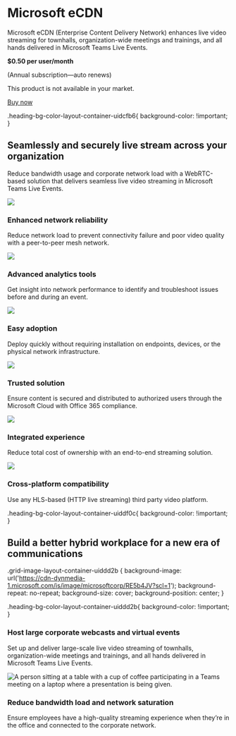 # Microsoft eCDN

Microsoft eCDN (Enterprise Content Delivery Network) enhances live video streaming for townhalls, organization-wide meetings and trainings, and all hands delivered in Microsoft Teams Live Events.

**$0.50 per user/month**

(Annual subscription—auto renews)  

This product is not available in your market.

[Buy now](https://go.microsoft.com/fwlink/p/?LinkID=2214041&clcid=0x409&culture=en-us&country=us)

.heading-bg-color-layout-container-uidcfb6{ background-color: !important; }

## Seamlessly and securely live stream across your organization

Reduce bandwidth usage and corporate network load with a WebRTC-based solution that delivers seamless live video streaming in Microsoft Teams Live Events.

![](https://cdn-dynmedia-1.microsoft.com/is/image/microsoftcorp/Blade002_Enhanced_network_40x40_2x_RE5b7cm?resMode=sharp2&op_usm=1.5,0.65,15,0&wid=40&hei=40&qlt=100&fmt=png-alpha&fit=constrain)

### Enhanced network reliability

Reduce network load to prevent connectivity failure and poor video quality with a peer-to-peer mesh network.

![](https://cdn-dynmedia-1.microsoft.com/is/image/microsoftcorp/Blade002_Advanced_analytics_40x40_2x_RE5aP6t?resMode=sharp2&op_usm=1.5,0.65,15,0&wid=40&hei=40&qlt=100&fmt=png-alpha&fit=constrain)

### Advanced analytics tools

Get insight into network performance to identify and troubleshoot issues before and during an event.

![](https://cdn-dynmedia-1.microsoft.com/is/image/microsoftcorp/Blade002_Easy_adoption_40x40_2x_RE5b4JA?resMode=sharp2&op_usm=1.5,0.65,15,0&wid=40&hei=40&qlt=100&fmt=png-alpha&fit=stretch)

### Easy adoption

Deploy quickly without requiring installation on endpoints, devices, or the physical network infrastructure.

![](https://cdn-dynmedia-1.microsoft.com/is/image/microsoftcorp/Blade002_Trusted_solution_40x40_2x_RE5aUlo?resMode=sharp2&op_usm=1.5,0.65,15,0&wid=40&hei=40&qlt=100&fmt=png-alpha&fit=constrain)

### Trusted solution

Ensure content is secured and distributed to authorized users through the Microsoft Cloud with Office 365 compliance.

![](https://cdn-dynmedia-1.microsoft.com/is/image/microsoftcorp/Blade002_Integrated_40x40_2x_RE5aUlr?resMode=sharp2&op_usm=1.5,0.65,15,0&wid=40&hei=40&qlt=100&fmt=png-alpha&fit=constrain)

### Integrated experience

Reduce total cost of ownership with an end-to-end streaming solution.

![](https://cdn-dynmedia-1.microsoft.com/is/image/microsoftcorp/Blade002_Croos_platform_40x40_2x_RE5aUlu?resMode=sharp2&op_usm=1.5,0.65,15,0&wid=40&hei=40&qlt=100&fmt=png-alpha&fit=stretch)

### Cross-platform compatibility

Use any HLS-based (HTTP live streaming) third party video platform.

.heading-bg-color-layout-container-uiddf0c{ background-color: !important; }

## Build a better hybrid workplace for a new era of communications

.grid-image-layout-container-uiddd2b { background-image: url('https://cdn-dynmedia-1.microsoft.com/is/image/microsoftcorp/RE5b4JV?scl=1'); background-repeat: no-repeat; background-size: cover; background-position: center; }

.heading-bg-color-layout-container-uiddd2b{ background-color: !important; }

### Host large corporate webcasts and virtual events

Set up and deliver large-scale live video streaming of townhalls, organization-wide meetings and trainings, and all hands delivered in Microsoft Teams Live Events.

![A person sitting at a table with a cup of coffee participating in a Teams meeting on a laptop where a presentation is being given.](https://cdn-dynmedia-1.microsoft.com/is/image/microsoftcorp/Blade003_Host_large_corporate_760x500_2x_RE5b4JY?resMode=sharp2&op_usm=1.5,0.65,15,0&wid=760&hei=500&qlt=100&fmt=png-alpha&fit=constrain)

### Reduce bandwidth load and network saturation

Ensure employees have a high-quality streaming experience when they’re in the office and connected to the corporate network.